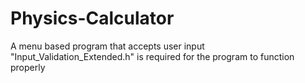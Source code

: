 # Physics-Calculator
A menu based program that accepts user input
"Input_Validation_Extended.h" is required for the program to function properly
